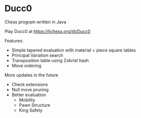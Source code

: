 # Ducc0
Chess program written in Java

Play Ducc0 at https://lichess.org/@/Ducc0

Features:
  - Simple tapered evaluation with material + piece square tables
  - Principal Variation search
  - Transposition table using Zobrist hash
  - Move ordering

More updates in the future
  - Check extensions
  - Null move pruning
  - Better evaluation
      - Mobility
      - Pawn Structure
      - King Safety
